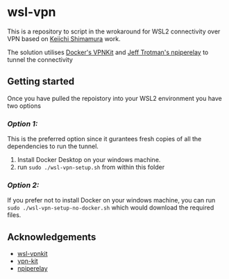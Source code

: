 # wsl-vpn

This is a repository to script in the wrokaround for WSL2 connectivity over VPN based on [Keiichi Shimamura](https://github.com/sakai135/wsl-vpnkit) work.

The solution utilises [Docker's VPNKit](https://github.com/moby/vpnkit) and [Jeff Trotman's npiperelay](https://github.com/jstarks/npiperelay) to tunnel the connectivity

## Getting started

Once you have pulled the repoistory into your WSL2 environment you have two options

### *Option 1:*

This is the preferred option since it gurantees fresh copies of all the dependencies to run the tunnel. 
1. Install Docker Desktop on your windows machine.
2. run `sudo ./wsl-vpn-setup.sh` from within this folder


### *Option 2:*    
If you prefer not to install Docker on your windows machine, you can run `sudo ./wsl-vpn-setup-no-docker.sh` which would download the required files.


<!-- ACKNOWLEDGEMENTS -->
## Acknowledgements
* [wsl-vpnkit](https://github.com/sakai135/wsl-vpnkit)
* [vpn-kit](https://github.com/moby/vpnkit)
* [npiperelay](https://github.com/jstarks/npiperelay)
